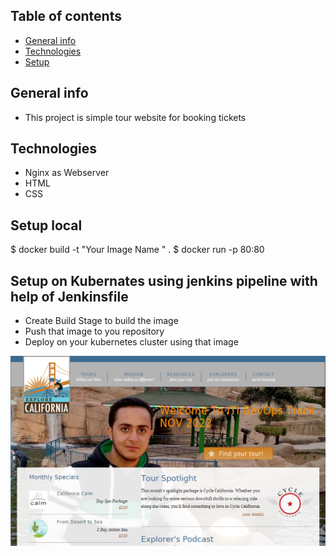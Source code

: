 ## Table of contents
* [General info](#general-info)
* [Technologies](#technologies)
* [Setup](#setup)

## General info
* This project is simple tour website for booking tickets

## Technologies
* Nginx as Webserver
* HTML
* CSS

## Setup local
$ docker build -t "Your Image Name " .
$ docker run -p 80:80 <Your Image Name >
  
## Setup on Kubernates using jenkins pipeline with help of Jenkinsfile
* Create Build Stage to build the image
* Push that image to you repository
* Deploy on your kubernetes cluster using that image
  
  
![home_Page Image](./images/home.jpg)

